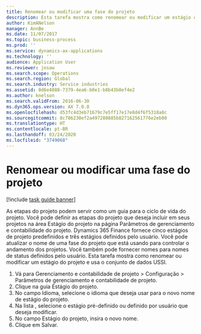 ```yaml
---
title: Renomear ou modificar uma fase do projeto
description: Esta tarefa mostra como renomear ou modificar um estágio do projeto.
author: KimANelson
manager: AnnBe
ms.date: 11/07/2017
ms.topic: business-process
ms.prod: ''
ms.service: dynamics-ax-applications
ms.technology: ''
audience: Application User
ms.reviewer: josaw
ms.search.scope: Operations
ms.search.region: Global
ms.search.industry: Service industries
ms.assetid: 0d6e4888-7379-4ea6-b0e1-b8b43b0ef4e2
ms.author: knelson
ms.search.validFrom: 2016-06-30
ms.dyn365.ops.version: AX 7.0.0
ms.openlocfilehash: d53fc4d3eb71679c7e5ff17e17e8d4f6f5318a8c
ms.sourcegitcommit: 8c786230ef2a497280885b827162561776e2eb00
ms.translationtype: HT
ms.contentlocale: pt-BR
ms.lasthandoff: 03/24/2020
ms.locfileid: "3749068"
---
```

# <a name="rename-or-modify-a-project-stage"></a>Renomear ou modificar uma fase do projeto

[!include [task guide banner](../../includes/task-guide-banner.md)]

As etapas do projeto podem servir como um guia para o ciclo de vida do projeto. Você pode definir as etapas do projeto que deseja incluir em seus projetos na área Estágio do projeto na página Parâmetros de gerenciamento e contabilidade do projeto. Dynamics 365 Finance fornece cinco estágios de projeto predefinidos e três estágios definidos pelo usuário. Você pode atualizar o nome de uma fase do projeto que está usando para controlar o andamento dos projetos. Você também pode fornecer nomes para nomes de status definidos pelo usuário. Esta tarefa mostra como renomear ou modificar um estágio do projeto e usa o conjunto de dados USSI.

1. Vá para Gerenciamento e contabilidade de projeto > Configuração > Parâmetros de gerenciamento e contabilidade de projeto.
2. Clique na guia Estágio do projeto.
3. No campo Idioma, selecione o idioma que deseja usar para o novo nome de estágio do projeto.
4. Na lista , selecione o estágio pré-definido ou definido por usuário que deseja modificar. 
5. No campo Estágio do projeto, insira o novo nome.
6. Clique em Salvar.
